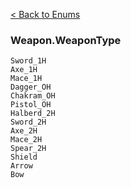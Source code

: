 [< Back to Enums](API/Enums.md)

### Weapon.WeaponType
```
Sword_1H
Axe_1H
Mace_1H
Dagger_OH
Chakram_OH
Pistol_OH
Halberd_2H
Sword_2H
Axe_2H
Mace_2H
Spear_2H
Shield
Arrow
Bow
```